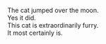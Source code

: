 The cat jumped over the moon.  
Yes it did.  
This cat is extraordinarily furry.  
It most certainly is.  
